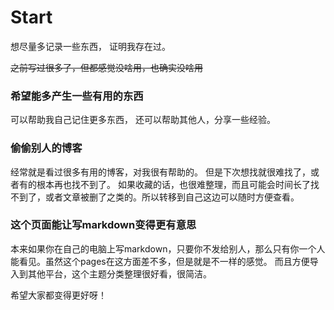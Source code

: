 # Start

想尽量多记录一些东西，
证明我存在过。

~~之前写过很多了，但都感觉没啥用，也确实没啥用~~

### 希望能多产生一些有用的东西

可以帮助我自己记住更多东西，
还可以帮助其他人，分享一些经验。

### 偷偷别人的博客

经常就是看过很多有用的博客，对我很有帮助的。
但是下次想找就很难找了，或者有的根本再也找不到了。
如果收藏的话，也很难整理，而且可能会时间长了找不到了，或者文章被删了之类的。所以转移到自己这边可以随时方便查看。

### 这个页面能让写markdown变得更有意思
本来如果你在自己的电脑上写markdown，只要你不发给别人，那么只有你一个人能看见。虽然这个pages在这方面差不多，但是就是不一样的感觉。
而且方便导入到其他平台，这个主题分类整理很好看，很简洁。

希望大家都变得更好呀！